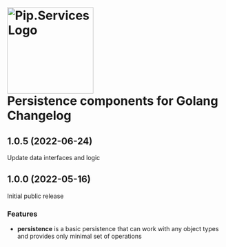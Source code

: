# <img src="https://uploads-ssl.webflow.com/5ea5d3315186cf5ec60c3ee4/5edf1c94ce4c859f2b188094_logo.svg" alt="Pip.Services Logo" width="200"> <br/> Persistence components for Golang Changelog

## <a name="1.0.5"></a> 1.0.5 (2022-06-24)

Update data interfaces and logic

## <a name="1.0.0"></a> 1.0.0 (2022-05-16) 

Initial public release

### Features
* **persistence** is a basic persistence that can work with any object types and provides only minimal set of operations
